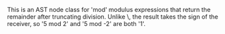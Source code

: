 
This is an AST node class for 'mod' modulus expressions that return the remainder after truncating division. Unlike \\, the result takes the sign of the receiver, so '5 mod 2' and '5 mod -2'  are both '1'.
